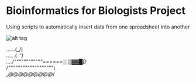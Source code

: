 # Bioinformatics for Biologists Project
Using scripts to automatically insert data from one spreadsheet into another

![alt tag](https://drscdn.500px.org/photo/89023717/m%3D2048/3aa8139086031ba6762f0b7648bef420)

......(\_/)  
......( '_')  
..../""""""""""""\======░ ▒▓▓█D  
/"""""""""""""""""""\  
\_@_@_@_@_@_@_@_@_@_/
